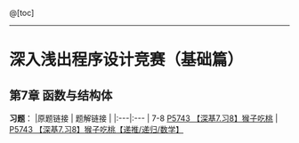 @[toc]

---
# 深入浅出程序设计竞赛（基础篇）
## 第7章 函数与结构体


**习题**：
|原题链接  | 题解链接 |
|:---|:---
| 7-8 [P5743 【深基7.习8】猴子吃桃](https://www.luogu.com.cn/problem/P5743) | [P5743 【深基7.习8】猴子吃桃【递推/递归/数学】](https://memcpy0.blog.csdn.net/article/details/121332122)
 

